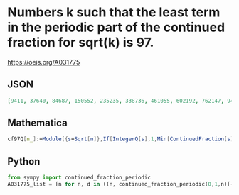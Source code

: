 # Numbers k such that the least term in the periodic part of the continued fraction for sqrt\(k\) is 97\.
https://oeis.org/A031775
## JSON
```JSON
[9411, 37640, 84687, 150552, 235235, 338736, 461055, 602192, 762147, 940920, 1138511, 1354920, 1590147, 1844192, 2117055, 2408736, 2719235, 3048552, 3396687, 3763640, 4149411, 4554000, 4977407, 5419632, 5880675, 6360536, 6859215, 7376712]
```
## Mathematica
```Mathematica
cf97Q[n_]:=Module[{s=Sqrt[n]},If[IntegerQ[s],1,Min[ContinuedFraction[s][[2]]]]==97]; Select[Range[738*10^4],cf97Q] (* _Harvey P. Dale_, Nov 20 2018 *)
```
## Python
```Python
from sympy import continued_fraction_periodic
A031775_list = [n for n, d in ((n, continued_fraction_periodic(0,1,n)[-1]) for n in range(1,10**5)) if isinstance(d, list) and min(d) == 97] # _Chai Wah Wu_, Jun 10 2017
```
